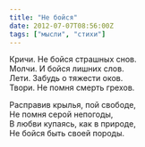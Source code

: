 ```yaml
---
title: "Не бойся"
date: 2012-07-07T08:56:00Z
tags: ["мысли", "стихи"]
---
```


Кричи. Не бойся страшных снов.  
Молчи. И бойся лишних слов.  
Лети. Забудь о тяжести оков.  
Твори. Не помня смерть грехов.

Расправив крылья, пой свободе,  
Не помня серой непогоды,  
В любви купаясь, как в природе,  
Не бойся быть своей породы.  
